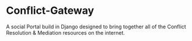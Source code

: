 # Conflict-Gateway
A social Portal build in Django designed to bring together all of the Conflict Resolution &amp; Mediation resources on the internet.
